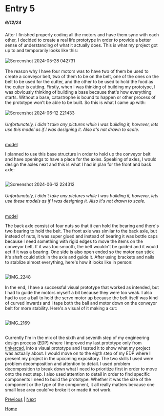# Entry 5
##### 6/12/24

After I finished properly coding all the motors and have them sync with each other, I decided to create a real life prototype in order to provide a better sense of understanding of what it actually does. This is what my project got up to and temporarily looks like this:
<br><br>
![Screenshot 2024-05-28 042731](https://github.com/davidkevinl7792/apcsa-freedom-project/assets/91745064/071a6129-cbd9-4476-a602-408a09c86de7)
<br><br>
The reason why I have four motors was to have two of them be used to create a conveyor belt, two of them to be on the belt, one of the ones on the belt to be used for the cutter, and the other to be used to hold the food as the cutter is cutting. Firstly, when I was thinking of building my prototype, I was obviously thinking of building a base because that's how everything starts. Without a base, catastrophe is bound to happen or other process of the prototype won't be able to be built. So this is what I came up with:
<br><br>
![Screenshot 2024-06-12 221433](https://github.com/davidkevinl7792/apcsa-freedom-project/assets/91745064/505aa194-8a9b-4097-9da0-efd06f91f7e4)
<h6>Unfortunately, I didn't take any pictures while I was building it, however, lets use this model as if I was designing it. Also it's not drawn to scale.</h6> 

[model](https://www.tinkercad.com/things/4TNk7aVOczp-sizzling-juttuli?sharecode=hyRaYSOtLHayvuSGjk5d2idmCub6CUwn2ioFLWrCYxw)
<br>

I planned to use this base structure in order to hold up the conveyor belt and have openings to have a place for the axles. Speaking of axles, I would design the axles next and this is what I had in plan for the front and back axle:
<br><br>

![Screenshot 2024-06-12 224312](https://github.com/davidkevinl7792/apcsa-freedom-project/assets/91745064/8822d643-e16f-47e9-a495-5a9a5e9ae956)
<h6>Unfortunately, I didn't take any pictures while I was building it, however, lets use these models as if I was designing it. Also it's not drawn to scale.</h6>

[model](https://www.tinkercad.com/things/1eJfP7ovRxb-amazing-sango-blad?sharecode=RxteOaib0IWuqXjB78hBoeqNg9LLTecG32ZNsbk9B3A)
<br>

The back axle consist of four nuts so that it can hold the bearing and there's two bearing to hold the belt. The front axle was similar to the back axle, but instead of nuts, it was super glued and instead of bearing it was bottle caps because I need something with rigid edges to move the items on the conveyor belt. If it was too smooth, the belt wouldn't be guided and it would act if it was a bearing. One side is also open ended so the motor can stick it's shaft could stick in the axle and guide it. After using brackets and nails to stablize almost everything, here's how it looks like in person:
<br><br>

![IMG_2248](https://github.com/davidkevinl7792/apcsa-freedom-project/assets/91745064/968e4cf7-b7f3-49db-b6b0-04901abdcf4e)
<br><br>
In the end, I have a successful visual prototype that worked as intended, but I had to guide the motors myself a bit because they were too weak. I also had to use a ball to hold the servo motor up because the belt itself was kind of curved inwards and I tape both the ball and motor down on the conveyor belt for more stability. Here's a visual of it making a cut:
<br><br>

![IMG_2169](https://github.com/davidkevinl7792/apcsa-freedom-project/assets/91745064/a91c5235-adc1-4847-a2be-594a7eb47f1a)
<br><br>

Currently I'm in the mix of the sixth and seventh step of my engineering design process (EDP) where I improved my last prototype only from [tinkercad](https://www.tinkercad.com/things/4s5I2YapnTg-dazzling-luulia-inari?sharecode=kAdRuS3yJFK39LdAcJQ4zbFGMXdLbcXQBJVlo_xg68g), into a visual prototype and I tested it to show what my project was actually about. I would move on to the eigth step of my EDP where I present my project in the upcoming expository. The two skills I used were problem decomposition and attention to detail. I used problem decomposition to break down what I need to prioritize first in order to move onto the next step. I also used attention to detail in order to find specific components I need to build the prototype. Whether it was the size of the component or the type of the component, it all really matters because one small lose area could've broke it or made it not work.

[Previous](entry04.md) | [Next](entry06.md)

[Home](../README.md)

